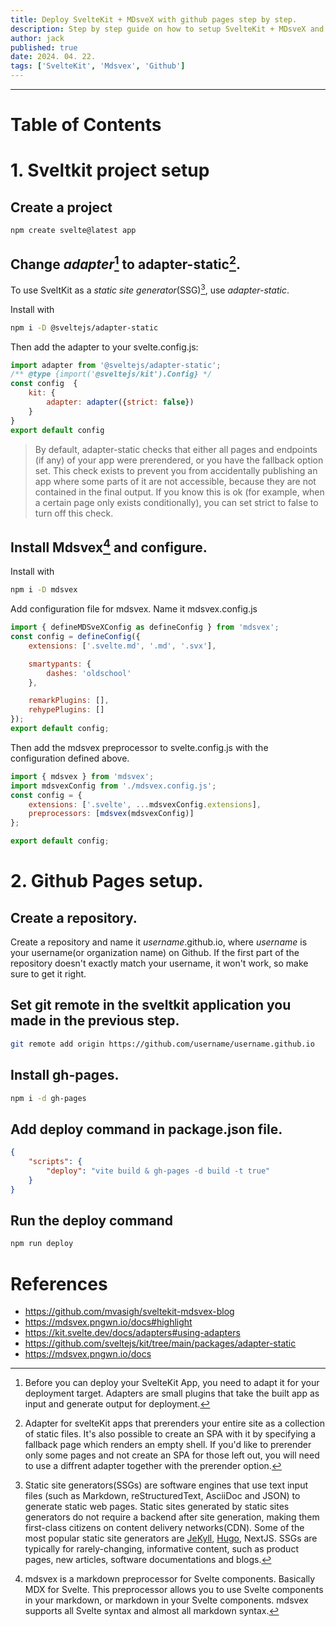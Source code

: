 ```yaml
---
title: Deploy SvelteKit + MDsveX with github pages step by step.
description: Step by step guide on how to setup SvelteKit + MDsveX and deploy it with github pages. Optional settings such as useful remark plugins, project structure setup etc. are also introduced.
author: jack
published: true
date: 2024. 04. 22.
tags: ['SvelteKit', 'Mdsvex', 'Github']
---
```


---

# Table of Contents

# 1. Sveltkit project setup

## Create a project

```
npm create svelte@latest app
```

## Change _adapter_[^1] to adapter-static[^2].

To use SveltKit as a _static site generator_(SSG)[^3], use _adapter-static_.

Install with

```bash
npm i -D @sveltejs/adapter-static
```

Then add the adapter to your svelte.config.js:

```javascript
import adapter from '@sveltejs/adapter-static';
/** @type {import('@sveltejs/kit').Config} */
const config  {
    kit: {
        adapter: adapter({strict: false})
    }
}
export default config
```

> By default, adapter-static checks that either all pages and endpoints (if any) of your app were prerendered, or you have the fallback option set. This check exists to prevent you from accidentally publishing an app where some parts of it are not accessible, because they are not contained in the final output. If you know this is ok (for example, when a certain page only exists conditionally), you can set strict to false to turn off this check.

## Install Mdsvex[^4] and configure.

Install with

```bash
npm i -D mdsvex
```

Add configuration file for mdsvex. Name it mdsvex.config.js

```javascript
import { defineMDSveXConfig as defineConfig } from 'mdsvex';
const config = defineConfig({
	extensions: ['.svelte.md', '.md', '.svx'],

	smartypants: {
		dashes: 'oldschool'
	},

	remarkPlugins: [],
	rehypePlugins: []
});
export default config;
```

Then add the mdsvex preprocessor to svelte.config.js with the configuration defined above.

```javascript
import { mdsvex } from 'mdsvex';
import mdsvexConfig from './mdsvex.config.js';
const config = {
	extensions: ['.svelte', ...mdsvexConfig.extensions],
	preprocessors: [mdsvex(mdsvexConfig)]
};

export default config;
```

# 2. Github Pages setup.

## Create a repository.

Create a repository and name it _username_.github.io, where _username_ is your username(or organization name) on Github. If the first part of the repository doesn't exactly match your username, it won't work, so make sure to get it right.

## Set git remote in the sveltkit application you made in the previous step.

```bash
git remote add origin https://github.com/username/username.github.io
```

## Install gh-pages.

```bash
npm i -d gh-pages
```

## Add deploy command in package.json file.

```json
{
	"scripts": {
		"deploy": "vite build & gh-pages -d build -t true"
	}
}
```

## Run the deploy command

```bash
npm run deploy
```

# References

- https://github.com/mvasigh/sveltekit-mdsvex-blog
- https://mdsvex.pngwn.io/docs#highlight
- https://kit.svelte.dev/docs/adapters#using-adapters
- https://github.com/sveltejs/kit/tree/main/packages/adapter-static
- https://mdsvex.pngwn.io/docs

[^1]: Before you can deploy your SvelteKit App, you need to adapt it for your deployment target. Adapters are small plugins that take the built app as input and generate output for deployment.
[^2]: Adapter for svelteKit apps that prerenders your entire site as a collection of static files. It's also possible to create an SPA with it by specifying a fallback page which renders an empty shell. If you'd like to prerender only some pages and not create an SPA for those left out, you will need to use a diffrent adapter together with the prerender option.
[^3]: Static site generators(SSGs) are software engines that use text input files (such as Markdown, reStructuredText, AsciiDoc and JSON) to generate static web pages. Static sites generated by static sites generators do not require a backend after site generation, making them first-class citizens on content delivery networks(CDN). Some of the most popular static site generators are [JeKyll](<https://en.wikipedia.org/wiki/Jekyll_(software)>), [Hugo](<https://en.wikipedia.org/wiki/Hugo_(software)>), NextJS. SSGs are typically for rarely-changing, informative content, such as product pages, new articles, software documentations and blogs.
[^4]: mdsvex is a markdown preprocessor for Svelte components. Basically MDX for Svelte. This preprocessor allows you to use Svelte components in your markdown, or markdown in your Svelte components. mdsvex supports all Svelte syntax and almost all markdown syntax.

